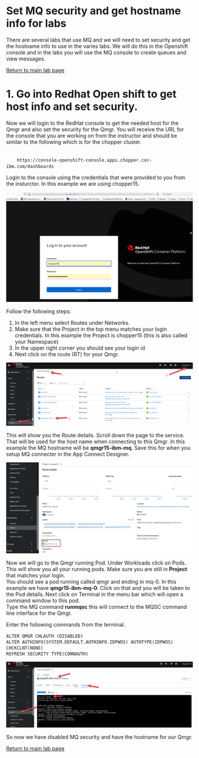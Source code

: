 # Set MQ security and get hostname info for labs

There are several labs that use MQ and we will need to set security and get the hostname info to use in the varies labs. 
We will do this in the Openshift console and in the labs you will use the MQ console to create queues and view messages. 

[Return to main lab page](../index.md)

# 1. Go into Redhat Open shift to get host info and set security.

Now we will login to the RedHat console to get the needed host for the Qmgr and also set the security for the Qmgr. 
You will receive the URL for the console that you are working on from the instructor and should be similar to the following which is for the chopper cluster.

<code>
    https://console-openshift-console.apps.chopper.coc-ibm.com/dashboards
</code>

Login to the console using the credentials that were provided to you from the insturctor.  In this example we are using chopper15.   

![alt text][pic7]

Follow the following steps:
1. In the left menu select Routes under Networks. 
2. Make sure that the Project in the top menu matches your login credentials.  In this example the Project is chopper15 (this is also called your Namespace)
3. In the upper right corner you should see your login id
4. Next click on the route (RT) for your Qmgr.

![alt text][pic8]

This will show you the Route details.  Scroll down the page to the service.   That will be used for the host name when connecting to this Qmgr. In this example the MQ hostname will be **qmgr15-ibm-mq**. 
Save this for when you setup MQ connecter in the App Connect Designer.

![alt text][pic9]

Now we will go to the Qmgr running Pod.   Under Workloads click on Pods.  This will show you all your running pods.  Make sure you are still in **Project** that matches your login.  
You should see a pod running called qmgr and ending in mq-0.   In this example we have **qmgr15-ibm-mq-0**.   Click on that and you will be taken to the Pod details. 
Next click on Terminal in the menu bar which will open a command window to this pod.  
Type the MQ command **runmqsc** this will connect to the MQSC command line interface for the Qmgr. 

Enter the following commands from the terminal. 

    ALTER QMGR CHLAUTH (DISABLED)
    ALTER AUTHINFO(SYSTEM.DEFAULT.AUTHINFO.IDPWOS) AUTHTYPE(IDPWOS) CHCKCLNT(NONE)
    REFRESH SECURITY TYPE(CONNAUTH)

![alt text][pic10]

So now we have disabled MQ security and have the hostname for our Qmgr.   

[Return to main lab page](../index.md)


[pic7]: images/mq-sec1.png
[pic8]: images/mq-svc2a.png
[pic9]: images/mq-svc3.png
[pic10]: images/mq-sec2.png